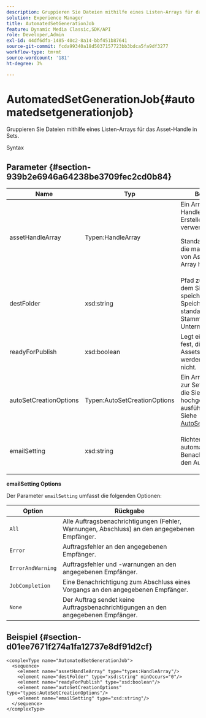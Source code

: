 ```yaml
---
description: Gruppieren Sie Dateien mithilfe eines Listen-Arrays für das Asset-Handle in Sets.
solution: Experience Manager
title: AutomatedSetGenerationJob
feature: Dynamic Media Classic,SDK/API
role: Developer,Admin
exl-id: 44df6dfa-1485-40c2-8a14-bbf451b87641
source-git-commit: fcda99340a18d5037157723bb3bdca5fa9df3277
workflow-type: tm+mt
source-wordcount: '181'
ht-degree: 3%

---
```


# AutomatedSetGenerationJob{#automatedsetgenerationjob}

Gruppieren Sie Dateien mithilfe eines Listen-Arrays für das Asset-Handle in Sets.

Syntax

## Parameter {#section-939b2e6946a64238be3709fec2cd0b84}

<table id="table_0E031B2014B646BDA2A94D7E0B55DD5B"> 
 <thead> 
  <tr> 
   <th colname="col1" class="entry"> Name </th> 
   <th colname="col2" class="entry"> Typ </th> 
   <th colname="col3" class="entry"> Beschreibung </th> 
  </tr> 
 </thead>
 <tbody> 
  <tr> 
   <td colname="col1"> <span class="codeph"> <span class="varname"> assetHandleArray</span> </span> </td> 
   <td colname="col2"> <span class="codeph"> Typen:HandleArray</span> </td> 
   <td colname="col3">Ein Array von Asset-Handles, die zum Erstellen des Sets verwendet werden. <p>Standardmäßig ist 1000 die maximale Anzahl von Assets, die Sie im Array haben können. </p></td> 
  </tr> 
  <tr> 
   <td colname="col1"> <span class="codeph"> <span class="varname"> destFolder</span> </span> </td> 
   <td colname="col2"> <span class="codeph"> xsd:string</span> </td> 
   <td colname="col3"> Pfad zum Ordner, in dem Sie die Sets speichern möchten. Speichert standardmäßig im Stammordner des Unternehmens. </td> 
  </tr> 
  <tr> 
   <td colname="col1"> <span class="codeph"> <span class="varname"> readyForPublish</span> </span> </td> 
   <td colname="col2"> <span class="codeph"> xsd:boolean</span> </td> 
   <td colname="col3"> Legt eine Markierung fest, die angibt, ob die Assets veröffentlicht werden sollen oder nicht. </td> 
  </tr> 
  <tr> 
   <td colname="col1"> <span class="codeph"> <span class="varname"> autoSetCreationOptions</span> </span> </td> 
   <td colname="col2"> <span class="codeph"> Typen:AutoSetCreationOptions</span> </td> 
   <td colname="col3">Ein Array von Skripten zur Set-Generierung, die Sie für die hochgeladenen Dateien ausführen können. Siehe <a href="../../types/c-data-types/r-auto-set-creation-options.md#reference-58b42b39e53345aeb87cd1adc864e7ff" format="dita" scope="local"> AutoSetCreationOptions</a></td> 
  </tr> 
  <tr> 
   <td colname="col1"> <span class="codeph"> <span class="varname"> emailSetting</span> </span> </td> 
   <td colname="col2"> <span class="codeph"> xsd:string</span> </td> 
   <td colname="col3"> <p>Richten Sie eine automatische E-Mail-Benachrichtigung für den Auftrag ein. </p> </td> 
  </tr> 
 </tbody> 
</table>

**emailSetting Options**

Der Parameter `emailSetting` umfasst die folgenden Optionen:

| Option | Rückgabe |
|---|---|
| `All` | Alle Auftragsbenachrichtigungen (Fehler, Warnungen, Abschluss) an den angegebenen Empfänger. |
| `Error` | Auftragsfehler an den angegebenen Empfänger. |
| `ErrorAndWarning` | Auftragsfehler und -warnungen an den angegebenen Empfänger. |
| `JobCompletion` | Eine Benachrichtigung zum Abschluss eines Vorgangs an den angegebenen Empfänger. |
| `None` | Der Auftrag sendet keine Auftragsbenachrichtigungen an den angegebenen Empfänger. |

## Beispiel {#section-d01ee7671f274a1fa12737e8df91d2cf}

```
<complexType name="AutomatedSetGenerationJob">
  <sequence>
    <element name="assetHandleArray" type="types:HandleArray"/>
    <element name="destFolder" type="xsd:string" minOccurs="0"/>
    <element name="readyForPublish" type="xsd:boolean"/>
    <element name="autoSetCreationOptions" type="types:AutoSetCreationOptions"/>
    <element name="emailSetting" type="xsd:string"/>
  </sequence>
</complexType>
```
